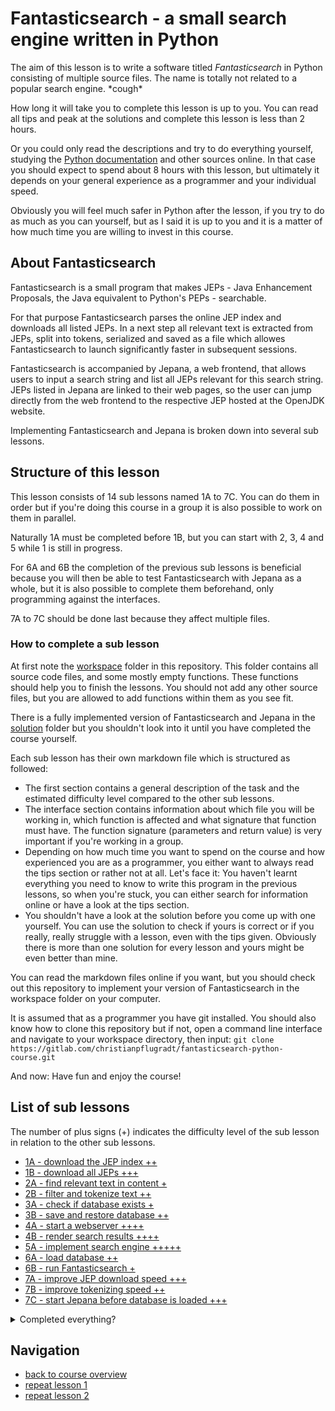 # Fantasticsearch - a small search engine written in Python #

The aim of this lesson is to write a software titled *Fantasticsearch*
in Python consisting of multiple source files. The name is totally
not related to a popular search engine. \*cough\*

How long it will take you to complete this lesson is up to you. You can read all tips
and peak at the solutions and complete this lesson is less than 2 hours.

Or you could only read the descriptions and try to do everything yourself,
studying the [Python documentation](https://www.python.org/doc) and other sources online.
In that case you should expect to spend about 8 hours with this lesson,
but ultimately it depends on your general experience as a programmer
and your individual speed.

Obviously you will feel much safer in Python after the lesson, 
if you try to do as much as you can yourself, but as I said it is up to you
and it is a matter of how much time you are willing to invest in this course. 

## About Fantasticsearch ##

Fantasticsearch is a small program that makes JEPs - 
Java Enhancement Proposals, the Java equivalent to Python's PEPs - searchable.

For that purpose Fantasticsearch parses the online JEP index and downloads all listed JEPs.
In a next step all relevant text is extracted from JEPs, split into tokens,
serialized and saved as a file which allowes Fantasticsearch 
to launch significantly faster in subsequent sessions.

Fantasticsearch is accompanied by Jepana, a web frontend,
that allows users to input a search string
and list all JEPs relevant for this search string.
JEPs listed in Jepana are linked to their web pages,
so the user can jump directly from the web frontend to the respective JEP 
hosted at the OpenJDK website.

Implementing Fantasticsearch and Jepana is broken down into several sub lessons.

## Structure of this lesson ##

This lesson consists of 14 sub lessons named 1A to 7C.
You can do them in order but if you're doing this course in a group
it is also possible to work on them in parallel.

Naturally 1A must be completed before 1B,
but you can start with 2, 3, 4 and 5 while 1 is still in progress.

For 6A and 6B the completion of the previous sub lessons is beneficial
because you will then be able to test Fantasticsearch with Jepana as a whole,
but it is also possible to complete them beforehand,
only programming against the interfaces.

7A to 7C should be done last because they affect multiple files.

### How to complete a sub lesson ###

At first note the [workspace](workspace) folder in this repository. 
This folder contains all source code files, and some mostly empty functions.
These functions should help you to finish the lessons.
You should not add any other source files, but you are allowed to add functions
within them as you see fit.

There is a fully implemented version of Fantasticsearch and Jepana 
in the [solution](solution) folder but you shouldn't look into it 
until you have completed the course yourself.

Each sub lesson has their own markdown file which is structured as followed:
* The first section contains a general description of the task
and the estimated difficulty level compared to the other sub lessons.
* The interface section contains information about which file
  you will be working in, which function is affected 
  and what signature that function must have. The function signature 
  (parameters and return value) is very important if you're working in a group.
* Depending on how much time you want to spend on the course and
  how experienced you are as a programmer, you either want to always read the tips
  section or rather not at all. Let's face it: You haven't learnt everything
  you need to know to write this program in the previous lessons, so when you're stuck,
  you can either search for information online or have a look at the tips section.
* You shouldn't have a look at the solution before you come up with one yourself.
  You can use the solution to check if yours is correct or if you really, really
  struggle with a lesson, even with the tips given. Obviously there is more than one
  solution for every lesson and yours might be even better than mine.
  
You can read the markdown files online if you want, but you should check out this repository
to implement your version of Fantasticsearch in the workspace folder on your computer.

It is assumed that as a programmer you have git installed. 
You should also know how to clone this repository but if not,
open a command line interface and navigate to your workspace directory,
then input: `git clone https://gitlab.com/christianpflugradt/fantasticsearch-python-course.git`

And now: Have fun and enjoy the course!

## List of sub lessons ##
The number of plus signs (+) indicates the difficulty level of the sub lesson
in relation to the other sub lessons.

* [1A - download the JEP index ++](1A.md)
* [1B - download all JEPs +++](1B.md)
* [2A - find relevant text in content +](2A.md)
* [2B - filter and tokenize text ++](2B.md)
* [3A - check if database exists +](3A.md)
* [3B - save and restore database ++](3B.md)
* [4A - start a webserver ++++ ](4A.md)
* [4B - render search results ++++](4B.md)
* [5A - implement search engine +++++](5A.md)
* [6A - load database ++](6A.md)
* [6B - run Fantasticsearch +](6B.md)
* [7A - improve JEP download speed +++](7A.md)
* [7B - improve tokenizing speed ++](7B.md)
* [7C - start Jepana before database is loaded +++](7C.md)

<details>
  <summary>Completed everything?</summary>

  ---

  This is not the end. There are plenty of things to improve and you can extend Fantasticsearch any way you want.

  How about making it more object oriented?

  Making it more functional?

  Add some styling to your Jepana frontend?

  Add a properties file and more customization?

  Add a button to check for new JEPs?

  Send an email once all JEPs are updated?

  Build a fat client with one of the many GUI frameworks like PyQT, Tkinter or WxPython?

  Or a command line interface?

  What about support for [PEPs](https://www.python.org/dev/peps/)?

  Or crawl something entirely different?

  One thing is sure: There is no end to creativity.

</details>

## Navigation ##
* [back to course overview](../../README.md)
* [repeat lesson 1](../lesson-1.md)
* [repeat lesson 2](../lesson-2.md)
